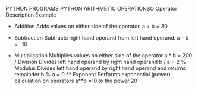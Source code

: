 PYTHON PROGRAMS
PYTHON ARITHMETIC OPERATIONSO
Operator	Description	Example
+ Addition	Adds values on either side of the operator.	a + b = 30
- Subtraction	Subtracts right hand operand from left hand operand.	a – b = -10
* Multiplication	Multiplies values on either side of the operator	a * b = 200
/ Division	Divides left hand operand by right hand operand	b / a = 2
% Modulus	Divides left hand operand by right hand operand and returns remainder	b % a = 0
** Exponent	Performs exponential (power) calculation on operators	a**b =10 to the power 20
